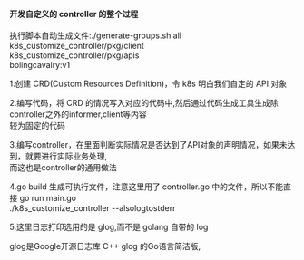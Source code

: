 #### 开发自定义的 controller 的整个过程   

执行脚本自动生成文件:./generate-groups.sh all \
k8s_customize_controller/pkg/client \
k8s_customize_controller/pkg/apis \
bolingcavalry:v1

1.创建 CRD(Custom Resources Definition)，令 k8s 明白我们自定的 API 对象

2.编写代码，将 CRD 的情况写入对应的代码中,然后通过代码生成工具生成除controller之外的informer,client等内容   
较为固定的代码

3.编写controller，在里面判断实际情况是否达到了API对象的声明情况，如果未达到，就要进行实际业务处理,   
而这也是controller的通用做法   

4.go build 生成可执行文件，注意这里用了 controller.go 中的文件，所以不能直接 go run main.go   
./k8s_customize_controller --alsologtostderr
   
5.这里日志打印选用的是 glog,而不是 golang 自带的 log

glog是Google开源日志库 C++ glog 的Go语言简洁版,